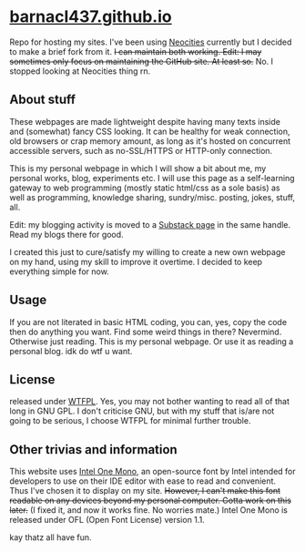 # [barnacl437.github.io](https://barnacl437.github.io)
Repo for hosting my sites. I've been using [Neocities](https://neocities.org) currently but I decided to make a brief fork from it. ~~I can maintain both working.
Edit: I may sometimes only focus on maintaining the GitHub site. At least so.~~ No. I stopped looking at Neocities thing rn.

## About stuff 
These webpages are made lightweight despite having many texts inside and (somewhat) fancy CSS looking. It can be healthy for weak connection, old browsers or crap memory amount, as long as it's hosted on concurrent accessible servers, such as no-SSL/HTTPS or HTTP-only connection.

This is my personal webpage in which I will show a bit about me, my personal works, blog, experiments etc. I will use this page as a self-learning gateway to web programming (mostly static html/css as a sole basis) as well as programming, knowledge sharing, sundry/misc. posting, jokes, stuff, all.

Edit: my blogging activity is moved to a [Substack page](https://barnacl437.substack.com) in the same handle. Read my blogs there for good.

I created this just to cure/satisfy my willing to create a new own webpage on my hand, using my skill to improve it overtime. I decided to keep everything simple for now.

## Usage
If you are not literated in basic HTML coding, you can, yes, copy the code then do anything you want. Find some weird things in there? Nevermind. Otherwise just reading. This is my personal webpage. Or use it as reading a personal blog. idk do wtf u want.

## License
released under [WTFPL](https://en.wikipedia.org/wiki/WTFPL). Yes, you may not bother wanting to read all of that long in GNU GPL. I don't criticise GNU, but with my stuff that is/are not going to be serious, I choose WTFPL for minimal further trouble.

## Other trivias and information
This website uses [Intel One Mono](https://github.com/intel/intel-one-mono), an open-source font by Intel intended for developers to use on their IDE editor with ease to read and convenient. Thus I've chosen it to display on my site. ~~However, I can't make this font readable on any devices beyond my personal computer. Gotta work on this later.~~ (I fixed it, and now it works fine. No worries mate.)
Intel One Mono is released under OFL (Open Font License) version 1.1.

kay thatz all have fun.
